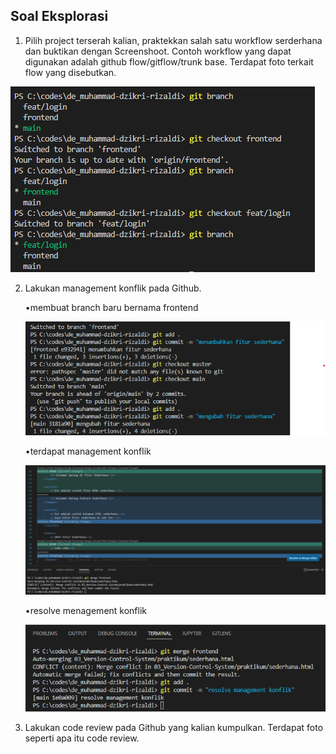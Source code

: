 ## Soal Eksplorasi
1. Pilih project terserah kalian, praktekkan salah satu workflow serderhana dan buktikan dengan Screenshoot. Contoh workflow yang dapat digunakan adalah github flow/gitflow/trunk base. Terdapat foto terkait flow yang disebutkan.

![alt text](https://github.com/ddzikri/de_muhammad-dzikri-rizaldi/blob/main/03_Version-Control-System/screenshot/gambar_soal-no1-eksplorasi.png?raw=true)


2. Lakukan management konflik pada Github.

    •membuat branch baru bernama frontend

    ![alt text](https://github.com/ddzikri/de_muhammad-dzikri-rizaldi/blob/main/03_Version-Control-System/screenshot/gambar01_soal-no2-eksplorasi.png?raw=true)

    •terdapat management konflik

    ![alt text](https://github.com/ddzikri/de_muhammad-dzikri-rizaldi/blob/main/03_Version-Control-System/screenshot/gambar02_soal-no2-eksplorasi.png?raw=true)

    •resolve menagement konflik

    ![alt text](https://github.com/ddzikri/de_muhammad-dzikri-rizaldi/blob/main/03_Version-Control-System/screenshot/gambar03_soal-no2-eksplorasi.png?raw=true)

3. Lakukan code review pada Github yang kalian kumpulkan. Terdapat foto seperti apa itu code review.